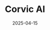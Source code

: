 ---  
layout: startup_page  
title: "Corvic AI"  
id: "corvic.ai"  
permalink: "/corvicaicorvic.ai04152025/"  
website: "https://www.corvic.ai/"  
funding_round: "Seed"  
funding_amount: "$12M"  
investors: "M Ventures, Bosch Ventures, Foothill Ventures, Lam Capital, LDV Partners, K2 Access Fund, Brian Long (Atlantic Bridge)"  
about: "Corvic AI develops Data-Centric AI Cognitive Infrastructure that transforms complex enterprise data into actionable intelligence for crucial decision-making. Its technology solves the challenge of integrating diverse data sources with LLMs, delivering trustworthy and verifiable insights at scale. This addresses the common problem of generative AI applications failing to move beyond the prototyping phase due to data complexity."  
markets: "AI, Enterprise Software, Big Data, SaaS, Artificial Intelligence & Machine Learning"  
hq: "Mountain View, California, United States"  
founded_year: "2023"  
linkedin: "https://www.linkedin.com/company/corvic-ai"  
twitter: "https://twitter.com/Corvic_AI"  
instagram: ""  
facebook: ""  
crunchbase: "https://www.crunchbase.com/organization/corvic-ai"  
pitchbook: "https://pitchbook.com/profiles/company/572281-57"  

date_display: "15-Apr-2025"  
date: "2025-04-15"

# SEO Optimization  
meta_title: "Corvic AI - Seed Funding ($12M)"  
meta_description: "Corvic AI, Corvic AI develops Data-Centric AI Cognitive Infrastructure that transforms complex enterprise data into actionable intelligence for crucial decision-..."  
meta_keywords: "Corvic AI, AI, Enterprise Software, Big Data, SaaS, Artificial Intelligence & Machine Learning, Seed funding"  
canonical_url: "https://startup.projectstartups.com/corvicaicorvic.ai04152025/"  
---